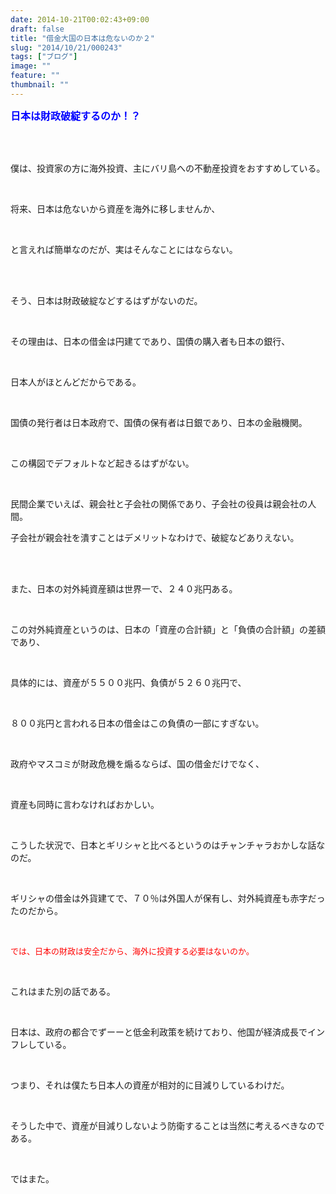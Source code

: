 ```yaml
---
date: 2014-10-21T00:02:43+09:00
draft: false
title: "借金大国の日本は危ないのか２"
slug: "2014/10/21/000243"
tags: ["ブログ"]
image: ""
feature: ""
thumbnail: ""
---
```

<p><font color="#0000ff" size="3"><strong>日本は財政破綻するのか！？</strong></font></p><br/><br/><p>僕は、投資家の方に海外投資、主にバリ島への不動産投資をおすすめしている。</p><br/><p>将来、日本は危ないから資産を海外に移しませんか、</p><br/><p>と言えれば簡単なのだが、実はそんなことにはならない。</p><br/><br/><p>そう、日本は財政破綻などするはずがないのだ。</p><br/><p>その理由は、日本の借金は円建てであり、国債の購入者も日本の銀行、</p><br/><p>日本人がほとんどだからである。</p><br/><p>国債の発行者は日本政府で、国債の保有者は日銀であり、日本の金融機関。</p><br/><p>この構図でデフォルトなど起きるはずがない。</p><br/><p>民間企業でいえば、親会社と子会社の関係であり、子会社の役員は親会社の人間。</p><p> </p><p>子会社が親会社を潰すことはデメリットなわけで、破綻などありえない。</p><br/><br/><p>また、日本の対外純資産額は世界一で、２４０兆円ある。</p><br/><p>この対外純資産というのは、日本の「資産の合計額」と「負債の合計額」の差額であり、</p><br/><p>具体的には、資産が５５００兆円、負債が５２６０兆円で、</p><br/><p>８００兆円と言われる日本の借金はこの負債の一部にすぎない。</p><br/><p>政府やマスコミが財政危機を煽るならば、国の借金だけでなく、</p><br/><p>資産も同時に言わなければおかしい。</p><br/><p>こうした状況で、日本とギリシャと比べるというのはチャンチャラおかしな話なのだ。</p><br/><p>ギリシャの借金は外貨建てで、７０％は外国人が保有し、対外純資産も赤字だったのだから。</p><br/><p><font color="#ff0000" size="2">では、日本の財政は安全だから、海外に投資する必要はないのか。</font></p><br/><p>これはまた別の話である。</p><br/><p>日本は、政府の都合でずーーと低金利政策を続けており、他国が経済成長でインフレしている。</p><br/><p>つまり、それは僕たち日本人の資産が相対的に目減りしているわけだ。</p><br/><p>そうした中で、資産が目減りしないよう防衛することは当然に考えるべきなのである。</p><br/><p>ではまた。</p><br/><br/><br/><br/><br/><br/><br/><br/><br/><br/>

